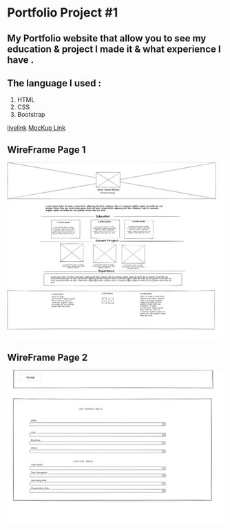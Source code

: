 # Portfolio Project #1

## My Portfolio website that allow you to see my education & project I made it & what experience I have .
## The language I used  :
1. HTML
2. CSS 
3. Bootstrap

[livelink](https://samaralkhamis.github.io/Projects/)
[MocKup Link](https://www.figma.com/file/PHBarhWXbFWISqtsA9iz04/Untitled?node-id=0%3A1)

## WireFrame Page 1
![WireFramePage1](./protfolio/Img/pii.png)

## WireFrame Page 2
![WirFramePage2](./protfolio/Img/pii1.png)
